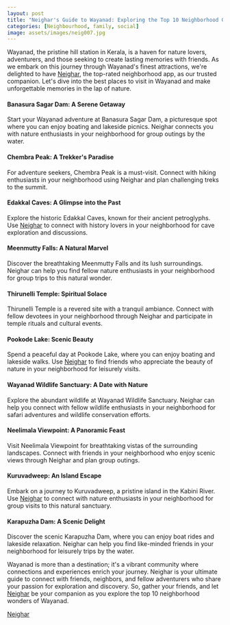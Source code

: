 ```yaml
---
layout: post
title: "Neighar's Guide to Wayanad: Exploring the Top 10 Neighborhood Gems with Friends"
categories: [Neighbourhood, family, social]
image: assets/images/neig007.jpg
---
```


Wayanad, the pristine hill station in Kerala, is a haven for nature lovers, adventurers, and those seeking to create lasting memories with friends. As we embark on this journey through Wayanad's finest attractions, we're delighted to have [Neighar](https://www.neighar.com), the top-rated neighborhood app, as our trusted companion. Let's dive into the best places to visit in Wayanad and make unforgettable memories in the lap of nature.

#### Banasura Sagar Dam: A Serene Getaway

Start your Wayanad adventure at Banasura Sagar Dam, a picturesque spot where you can enjoy boating and lakeside picnics. Neighar connects you with nature enthusiasts in your neighborhood for group outings by the water.

#### Chembra Peak: A Trekker's Paradise

For adventure seekers, Chembra Peak is a must-visit. Connect with hiking enthusiasts in your neighborhood using Neighar and plan challenging treks to the summit.

#### Edakkal Caves: A Glimpse into the Past

Explore the historic Edakkal Caves, known for their ancient petroglyphs. Use [Neighar](https://www.neighar.com) to connect with history lovers in your neighborhood for cave exploration and discussions.

#### Meenmutty Falls: A Natural Marvel

Discover the breathtaking Meenmutty Falls and its lush surroundings. Neighar can help you find fellow nature enthusiasts in your neighborhood for group trips to this natural wonder.

#### Thirunelli Temple: Spiritual Solace

Thirunelli Temple is a revered site with a tranquil ambiance. Connect with fellow devotees in your neighborhood through Neighar and participate in temple rituals and cultural events.

#### Pookode Lake: Scenic Beauty

Spend a peaceful day at Pookode Lake, where you can enjoy boating and lakeside walks. Use [Neighar](https://www.neighar.com) to find friends who appreciate the beauty of nature in your neighborhood for leisurely visits.

#### Wayanad Wildlife Sanctuary: A Date with Nature

Explore the abundant wildlife at Wayanad Wildlife Sanctuary. Neighar can help you connect with fellow wildlife enthusiasts in your neighborhood for safari adventures and wildlife conservation efforts.

#### Neelimala Viewpoint: A Panoramic Feast

Visit Neelimala Viewpoint for breathtaking vistas of the surrounding landscapes. Connect with friends in your neighborhood who enjoy scenic views through Neighar and plan group outings.

#### Kuruvadweep: An Island Escape

Embark on a journey to Kuruvadweep, a pristine island in the Kabini River. Use [Neighar](https://www.neighar.com) to connect with nature enthusiasts in your neighborhood for group visits to this natural sanctuary.

#### Karapuzha Dam: A Scenic Delight

Discover the scenic Karapuzha Dam, where you can enjoy boat rides and lakeside relaxation. Neighar can help you find like-minded friends in your neighborhood for leisurely trips by the water.

Wayanad is more than a destination; it's a vibrant community where connections and experiences enrich your journey. Neighar is your ultimate guide to connect with friends, neighbors, and fellow adventurers who share your passion for exploration and discovery. So, gather your friends, and let [Neighar](https://www.neighar.com) be your companion as you explore the top 10 neighborhood wonders of Wayanad.

[Neighar](https://www.neighar.com)
